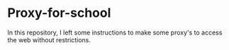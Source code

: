 # Proxy-for-school
In this repository, I left some instructions to make some proxy's to access the web without restrictions.
